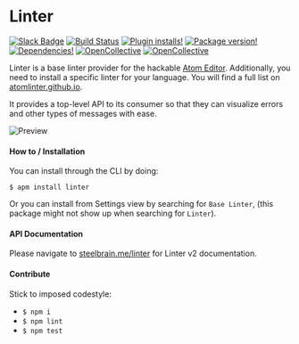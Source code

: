 Linter
======

[![Slack Badge](https://img.shields.io/badge/chat-atom.io%20slack-blue.svg?style=flat-square)](http://atom-slack.herokuapp.com/)
[![Build Status](https://img.shields.io/circleci/project/steelbrain/linter.svg?style=flat-square)](https://circleci.com/gh/steelbrain/linter)
[![Plugin installs!](https://img.shields.io/apm/dm/linter.svg?style=flat-square)](https://atom.io/packages/linter)
[![Package version!](https://img.shields.io/apm/v/linter.svg?style=flat-square)](https://atom.io/packages/linter)
[![Dependencies!](https://img.shields.io/david/steelbrain/Linter.svg?style=flat-square)](https://david-dm.org/steelbrain/linter)
[![OpenCollective](https://opencollective.com/linter/backers/badge.svg)](#backers)
[![OpenCollective](https://opencollective.com/linter/sponsors/badge.svg)](#sponsors)


Linter is a base linter provider for the hackable [Atom Editor](http://atom.io). Additionally, you need to install a specific linter for your language. You will find a full list on [atomlinter.github.io](http://atomlinter.github.io/).

It provides a top-level API to its consumer so that they can visualize errors and other types of messages with ease.


![Preview](https://cloud.githubusercontent.com/assets/4278113/23879933/1ab17e2a-0872-11e7-803d-3fe0ccfc6790.gif)

#### How to / Installation

You can install through the CLI by doing:

```
$ apm install linter
```

Or you can install from Settings view by searching for `Base Linter`, (this package might not show up when searching for `Linter`).

#### API Documentation

Please navigate to [steelbrain.me/linter](http://steelbrain.me/linter/) for Linter v2 documentation.

#### Contribute

Stick to imposed codestyle:

* `$ npm i`
* `$ npm lint`
* `$ npm test`
